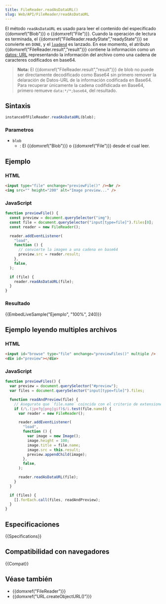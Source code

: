 ```yaml
---
title: FileReader.readAsDataURL()
slug: Web/API/FileReader/readAsDataURL
---
```


El método `readAsDataURL` es usado para leer el contenido del especificado {{domxref("Blob")}} o {{domxref("File")}}. Cuando la operación de lectura es terminada, el {{domxref("FileReader.readyState","readyState")}} se convierte en `DONE`, y el [`loadend`](/es/docs/Web/Reference/Events/loadend) es lanzado. En ese momento, el atributo {{domxref("FileReader.result","result")}} contiene la información como un [datos: URL](/es/docs/Web/HTTP/Basics_of_HTTP/Data_URIs) representando la información del archivo como una cadena de caracteres codificados en base64.

> **Nota:** El {{domxref("FileReader.result","result")}} de blob no puede ser
> directamente decodificado como Base64 sin primero remover la delaración de Datos-URL
> de la información codificada en Base64. Para recuperar únicamente la cadena codifidicada
> en Base64, primero remueve `data:*/*;base64`, del resultado.

## Sintaxis

```js
instanceOfFileReader.readAsDataURL(blob);
```

### Parametros

- `blob`
  - : El {{domxref("Blob")}} o {{domxref("File")}} desde el cual leer.

## Ejemplo

### HTML

```html
<input type="file" onchange="previewFile()" /><br />
<img src="" height="200" alt="Image preview..." />
```

### JavaScript

```js
function previewFile() {
  const preview = document.querySelector("img");
  const file = document.querySelector("input[type=file]").files[0];
  const reader = new FileReader();

  reader.addEventListener(
    "load",
    function () {
      // convierte la imagen a una cadena en base64
      preview.src = reader.result;
    },
    false,
  );

  if (file) {
    reader.readAsDataURL(file);
  }
}
```

### Resultado

{{EmbedLiveSample("Ejemplo", "100%", 240)}}

## Ejemplo leyendo multiples archivos

### HTML

```html
<input id="browse" type="file" onchange="previewFiles()" multiple />
<div id="preview"></div>
```

### JavaScript

```js
function previewFiles() {
  var preview = document.querySelector("#preview");
  var files = document.querySelector("input[type=file]").files;

  function readAndPreview(file) {
    // Asegurate que `file.name` coincida con el criterio de extensiones
    if (/\.(jpe?g|png|gif)$/i.test(file.name)) {
      var reader = new FileReader();

      reader.addEventListener(
        "load",
        function () {
          var image = new Image();
          image.height = 100;
          image.title = file.name;
          image.src = this.result;
          preview.appendChild(image);
        },
        false,
      );

      reader.readAsDataURL(file);
    }
  }

  if (files) {
    [].forEach.call(files, readAndPreview);
  }
}
```

## Especificaciones

{{Specifications}}

## Compatibilidad con navegadores

{{Compat}}

## Véase también

- {{domxref("FileReader")}}
- {{domxref("URL.createObjectURL()")}}
